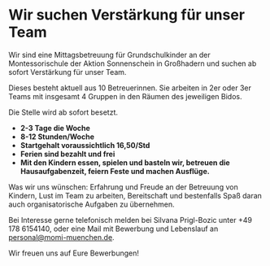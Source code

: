 # Wir suchen Verstärkung für unser Team

Wir sind eine Mittagsbetreuung für Grundschulkinder an der Montessorischule der Aktion Sonnenschein in Großhadern und suchen ab sofort Verstärkung für unser Team.

Dieses besteht aktuell aus 10 Betreuerinnen. Sie arbeiten in 2er oder 3er Teams mit insgesamt 4 Gruppen in den Räumen des jeweiligen Bidos.

Die Stelle wird ab sofort besetzt.

- **2-3 Tage die Woche**
- **8-12 Stunden/Woche**
- **Startgehalt voraussichtlich 16,50/Std**
- **Ferien sind bezahlt und frei**
- **Mit den Kindern essen, spielen und basteln wir, betreuen die Hausaufgabenzeit, feiern Feste und machen Ausflüge.**

Was wir uns wünschen: Erfahrung und Freude an der Betreuung von Kindern, Lust im Team zu arbeiten, Bereitschaft und bestenfalls Spaß daran auch organisatorische Aufgaben zu übernehmen.

Bei Interesse gerne telefonisch melden bei Silvana Prigl-Bozic unter +49 178 6154140,
oder eine Mail mit Bewerbung und Lebenslauf an [personal@momi-muenchen.de](mailto:personal@momi-muenchen.de).

Wir freuen uns auf Eure Bewerbungen!
